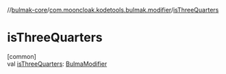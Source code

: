 //[bulmak-core](../../index.md)/[com.mooncloak.kodetools.bulmak.modifier](index.md)/[isThreeQuarters](is-three-quarters.md)

# isThreeQuarters

[common]\
val [isThreeQuarters](is-three-quarters.md): [BulmaModifier](-bulma-modifier/index.md)
